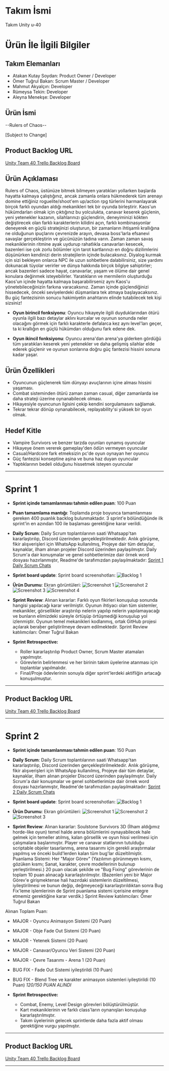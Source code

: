 # **Takım İsmi**

Takım Unity u-40

# Ürün İle İlgili Bilgiler

## Takım Elemanları
- Atakan Kutay Soydan: Product Owner / Developer
- Ömer Tuğrul Bakan: Scrum Master / Developer
- Mahmut Akyalçın: Developer
- Rümeysa Tekin: Developer
- Aleyna Menekşe: Developer

## Ürün İsmi

--Rulers of Chaos--

[Subject to Change]

## Product Backlog URL

[Unity Team 40 Trello Backlog Board](https://trello.com/b/maImobOO/ouau-40)

## Ürün Açıklaması

Rulers of Chaos, üstünüze bitmek bilmeyen yaratıkları yollarken başlarda hayatta kalmaya çalıştığınız, ancak zamanla onlara hükmederek tüm arenayı domine ettiğiniz roguelite/shoot'em up/action rpg türlerini harmanlayarak birçok farklı oyundan aldığı mekanikleri tek bir oyunda birleştirir. Kaos'un hükümdarları olmak için çıktığınız bu yolculukta, canavar keserek güçlenin, yeni yetenekler kazanın, silahlarınızı güçlendirin, deneyiminizi kökten değiştirecek olan farklı karakterlerin kilidini açın, farklı kombinasyonlar deneyerek en güçlü stratejinizi oluşturun, bir zamanların ihtişamlı krallığına ne olduğunun ipuçlarını çevrenizde arayın, devasa boss'larla efsanevi savaşlar gerçekleştirin ve gücünüzün tadına varın. Zaman zaman savaş mekaniklerinin ritmine ayak uydurup rahatlıkla canavarları kesecek, bazenleri ise çok zorlu bölümler için tarot kartlarınızı en doğru dizilimlerini düşünürken kendinizi derin stratejilerin içinde bulacaksınız. Diyalog kurmak için sizi bekleyen onlarca NPC ile uzun sohbetlere dalabilirsiniz, size yardımı dokunacak tüyolar verirler ve dünya hakkında birçok bilgiye sahiptirler; ancak bazenleri sadece hayat, canavarlar, yaşam ve ölüme dair genel konulara değinmek isteyebilirler. Yaratıkların ve mermilerin oluşturduğu Kaos'un içinde hayatta kalmaya başarabilirseniz aynı Kaos'u yönetebileceğinizin farkına varacaksınız. Zaman içinde güçlendiğinizi hissedecek, önceki seviyelerdeki düşmanlara tek atmaya başlayacaksınız. Bu güç fantezisinin sonucu hakimiyetin anahtarını elinde tutabilecek tek kişi sizsiniz!


- **Oyun birincil fonksiyonu**: Oyuncu hikayeyle ilgili duyduklarından ötürü oyunla ilgili bazı detaylar aklını kurcalar ve oyunun sonunda neler olacağını görmek için farklı karakterle defalarca kez aynı level'ları geçer, ta ki krallığın en güçlü hükümdarı olduğunu fark edene dek.

- **Oyun ikincil fonksiyonu**: Oyuncu arena'dan arena'ya giderken gördüğü tüm yaratıkları keserek yeni yetenekler ve daha gelişmiş silahlar elde ederek güçlenir ve oyunun sonlarına doğru güç fantezisi hissini sonuna kadar yaşar.

## Ürün Özellikleri

- Oyuncunun güçlenerek tüm dünyayı avuçlarının içine alması hissini yaşaması.
- Combat sisteminden ötürü zaman zaman casual, diğer zamanlarda ise daha strateji üzerine oynanabilecek olması.
- Hikayesiyle oyuncunun ilgisini çekip kendini sorgulamasını sağlamak.
- Tekrar tekrar dönüp oynanabilecek, replayability'si yüksek bir oyun olmak.

## Hedef Kitle

- Vampire Survivors ve benzer tarzda oyunları oynamış oyuncular
- Hikayeye önem vererek gameplay'den ödün vermeyen oyuncular
- Casual/Hardcore fark etmeksizin pc'de oyun oynayan her oyuncu
- Güç fantezisi konseptine aşina ve buna haz duyan oyuncular
- Yaptıklarının bedeli olduğunu hissetmek isteyen oyuncular 

---

# Sprint 1

- **Sprint içinde tamamlanması tahmin edilen puan**: 100 Puan


- **Puan tamamlama mantığı**: Toplamda proje boyunca tamamlanması gereken 400 puanlık backlog bulunmaktadır. 3 sprint'e bölündüğünde ilk sprint'in en azından 100 ile başlaması gerektiğine karar verildi.


- **Daily Scrum**: Daily Scrum toplantılarının saati Whatsapp'tan kararlaştırılıp, Discord üzerinden gerçekleştirilmektedir. Anlık görüşme, fikir alışverişleri için WhatsApp kullanılmış, Projeye dair tüm detaylar, kaynaklar, ilham alınan projeler Discord üzerinden paylaşılmıştır. Daily Scrum'a dair konuşmalar ve genel sohbetlerimize dair örnek word dosyası hazırlanmıştır, Readme'de tarafımızdan paylaşılmaktadır: [Sprint 1 Daily Scrum Chats](https://github.com/AtakanSoydan/U-40-Team/blob/main/ProjectManagement/Sprint1Documents/ScrumMasterDailyChart.docx?raw=true)

- **Sprint board update**: Sprint board screenshotları: 
![Backlog 1](https://raw.githubusercontent.com/AtakanSoydan/U-40-Team/main/ProjectManagement/Sprint1Documents/backlog1.png) 


- **Ürün Durumu**: Ekran görüntüleri:
  ![Screenshot 1](https://github.com/AtakanSoydan/U-40-Team/blob/main/ProjectManagement/Sprint1Documents/product1.png)
  ![Screenshot 2](https://github.com/AtakanSoydan/U-40-Team/blob/main/ProjectManagement/Sprint1Documents/product2.png)
  ![Screenshot 3](https://github.com/AtakanSoydan/U-40-Team/blob/main/ProjectManagement/Sprint1Documents/product3.png)
  ![Screenshot 4](https://github.com/AtakanSoydan/U-40-Team/blob/main/ProjectManagement/Sprint1Documents/product4.gif)
- **Sprint Review**: 
Alınan kararlar: Farklı oyun fikirleri konuşulup sonunda hangisi yapılacağı karar verilmiştir. Oyunun ihtiyacı olan tüm sistemler, mekanikler, görsellikler araştırılıp nelerin yapılıp nelerin yapılamayacağı ve bunların elimizdeki süreyle örtüşüp örtüşmediği konuşulup yol izlenmiştir. Oyunun temel mekanikleri kodlanmış, ortak GitHub projesi açılarak beraber geliştirilmeye devam edilmektedir. Sprint Review katılımcıları: Ömer Tuğrul Bakan

- **Sprint Retrospective:**
  - Roller kararlaştırılıp Product Owner, Scrum Master atamaları yapılmıştır.
  - Görevlerin belirlenmesi ve her birinin takım üyelerine atanması için toplantılar yapılmalıdır.
  - Final/Proje ödevlerinin sonuyla diğer sprint'lerdeki aktifliğin artacağı konuşulmuştur.
 


---

## Product Backlog URL

[Unity Team 40 Trello Backlog Board](https://trello.com/b/maImobOO/ouau-40)

---

# Sprint 2

- **Sprint içinde tamamlanması tahmin edilen puan**: 150 Puan

- **Daily Scrum**: Daily Scrum toplantılarının saati Whatsapp'tan kararlaştırılıp, Discord üzerinden gerçekleştirilmektedir. Anlık görüşme, fikir alışverişleri için WhatsApp kullanılmış, Projeye dair tüm detaylar, kaynaklar, ilham alınan projeler Discord üzerinden paylaşılmıştır. Daily Scrum'a dair konuşmalar ve genel sohbetlerimize dair örnek word dosyası hazırlanmıştır, Readme'de tarafımızdan paylaşılmaktadır: [Sprint 2 Daily Scrum Chats](https://github.com/AtakanSoydan/U-40-Team/blob/main/ProjectManagement/Sprint2Documents/ScrumMasterDailyChart2.docx?raw=true)

- **Sprint board update**: Sprint board screenshotları: 
![Backlog 1](https://raw.githubusercontent.com/AtakanSoydan/U-40-Team/main/ProjectManagement/Sprint2Documents/backlog2.png) 


- **Ürün Durumu**: Ekran görüntüleri:
  ![Screenshot 1](https://github.com/AtakanSoydan/U-40-Team/blob/main/ProjectManagement/Sprint2Documents/product5.png)
  ![Screenshot 2](https://github.com/AtakanSoydan/U-40-Team/blob/main/ProjectManagement/Sprint2Documents/product6.gif)
  ![Screenshot 3](https://github.com/AtakanSoydan/U-40-Team/blob/main/ProjectManagement/Sprint2Documents/product7.gif)
- **Sprint Review**: 
Alınan kararlar: Soulstone Survivors 3D (İlham aldığımız horde-like oyun) temel halde arena bölümlerini oynayabilecek hale gelmek için temeller atılmış, kalan görsellik ve oyun hissi verilmesi için çalışmalara başlanmıştır. Player ve canavar statlarının tutulduğu scriptable objeler tasarlanmış, arena tasarımı için gerekli araştırmalar yapılmış ve önceki build'lerden kalan tüm bug'lar düzeltilmiştir.
Puanlama Sistemi: Her "Major Görev" (Yazılımın görünmeyen kısmı, gözüken kısmı; Sanat, karakter, çevre modellerinin bulunup yerleştirilmesi.) 20 puan olacak şekilde ve "Bug Fixing" görevlerinin de toplam 10 puan alınacağı kararlaştırılmıştır. (Bazenleri yeni bir Major Görev'e girişmektense hali hazırdaki sistemlerin düzeltilmesi, iyileştirilmesi ve bunun değip, değmeyeceği kararlaştırıldıktan sonra Bug Fix'leme işlemlerinin de Sprint puanlama sistemi içerisine entegre etmemiz gerektiğine karar verdik.)
Sprint Review katılımcıları: Ömer Tuğrul Bakan

Alınan Toplam Puan:
- MAJOR - Oyuncu Animasyon Sistemi (20 Puan)
- MAJOR - Obje Fade Out Sistemi (20 Puan)
- MAJOR - Yetenek Sistemi (20 Puan)
- MAJOR - Canavar/Oyuncu Veri Sistemi (20 Puan)
- MAJOR - Çevre Tasarımı - Arena 1 (20 Puan)
- BUG FIX - Fade Out Sistemi iyileştirildi (10 Puan)
- BUG FIX - Blend Tree ve karakter animasyon sistemleri iyileştirildi (10 Puan)
*120/150 PUAN ALINDI*

- **Sprint Retrospective:**
  - Combat, Enemy, Level Design görevleri bölüştürülmüştür.
  - Kart mekaniklerinin ve farklı class'ların oynanışları konuşulup kararlaştırılmıştır.
  - Takım üyelerinin gelecek sprintlerde daha fazla aktif olması gerektiğine vurgu yapılmıştır.



---

## Product Backlog URL

[Unity Team 40 Trello Backlog Board](https://trello.com/b/maImobOO/ouau-40)

---
